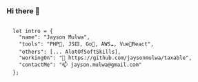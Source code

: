 ### Hi there 👋

<!--![alt text](https://github.com/jaysonmulwa/jaysonmulwa/blob/master/j.png?raw=true)-->

<!--
**jaysonmulwa/jaysonmulwa** is a ✨ _special_ ✨ repository because its `README.md` (this file) appears on your GitHub profile.

Here are some ideas to get you started:

-->
```

  let intro = {
    "name": "Jayson Mulwa",
    "tools": "PHP🐘, JS🟨, Go🐹, AWS☁, Vue🤝React",
    "others": [... AlotOfSoftSkills], 
    "workingOn": "🔭 https://github.com/jaysonmulwa/taxable",
    "contactMe": "📫 jayson.mulwa@gmail.com"
  };

```


<!--![alt text](https://github.com/jaysonmulwa/jaysonmulwa/blob/master/j2.png?raw=true)-->

